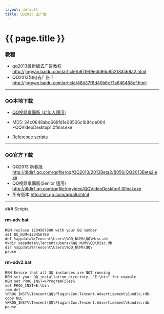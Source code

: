 ```yaml
---
layout: default
title: QQ2013 去广告 
---
```


# {{ page.title }}

### 教程

- qq2013最新版去广告教程 <http://jingyan.baidu.com/article/b87fe19edb86d852183568a2.html>
- QQ2013如何去广告？ <http://jingyan.baidu.com/article/48b37f8d40b6c71a646488cf.html>

-----------------------------------------------

### QQ本地下载

- [QQ视频桌面版 (老年人适用)][202]
- MD5: 34c0648abd669fd1e08536c1b84de004 *QQVideoDesktop1.0final.exe

  [202]: /Downloads/QQ/QQVideoDesktop1.0final.exe    "QQVideoDesktop1.0final.exe"

+ [Reference scripts](#scripts)
-----------------------------------------------
### QQ官方下载

- QQ2013 新春版 <http://dldir1.qq.com/qqfile/qq/QQ2013/2013Beta2/8056/QQ2013Beta2.exe>
- QQ视频桌面版(Senior 适用) <http://dldir1.qq.com/qqfile/qqvideo/QQVideoDesktop1.0final.exe>
- 所有版本 <http://im.qq.com/qq/all.shtml>
 
-----------------------------------------------

<p id="scripts"></p>
### Scripts

#### rm-adv.bat

    REM replace 1234567890 with your QQ number
    set QQ_NUM=123456780
    del %appdata%\Tencent\Users\%QQ_NUM%\QQ\Misc.db
    mkdir %appdata%\Tencent\Users\%QQ_NUM%\QQ\Misc.db 
    dir %appdata%\Tencent\Users\%QQ_NUM%\QQ\
    pause    

#### rm-adv2.bat
    REM Ensure that all QQ instances are NOT running
    REM set your QQ installation directory, "E:\bin" for example
    REM set PROG_INST=%ProgramFiles%
    set PROG_INST=E:\bin
    rem del %PROG_INST%\Tencent\QQ\Plugin\Com.Tencent.Advertisement\Bundle.rdb
    copy NUL %PROG_INST%\Tencent\QQ\Plugin\Com.Tencent.Advertisement\Bundle.rdb
    pause
    

